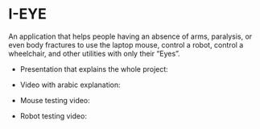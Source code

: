 # I-EYE
An application that helps people having an absence of arms, paralysis, or even body fractures to use the laptop mouse, control a robot, control a wheelchair, and other utilities with only their “Eyes”.

- Presentation that explains the whole project: 

- Video with arabic explanation: 

- Mouse testing video:

- Robot testing video: 
